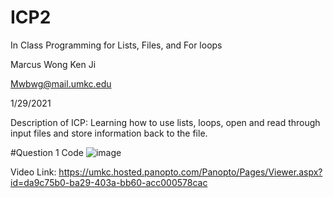 # ICP2

In Class Programming for Lists, Files, and For loops

Marcus Wong Ken Ji

Mwbwg@mail.umkc.edu

1/29/2021

Description of ICP: Learning how to use lists, loops, open and read through input files and store information back to the file.

#Question 1 Code
![image](https://user-images.githubusercontent.com/72952948/106348956-b87d5900-628f-11eb-98ed-ce702cf5dbb0.png)



Video Link: https://umkc.hosted.panopto.com/Panopto/Pages/Viewer.aspx?id=da9c75b0-ba29-403a-bb60-acc000578cac
